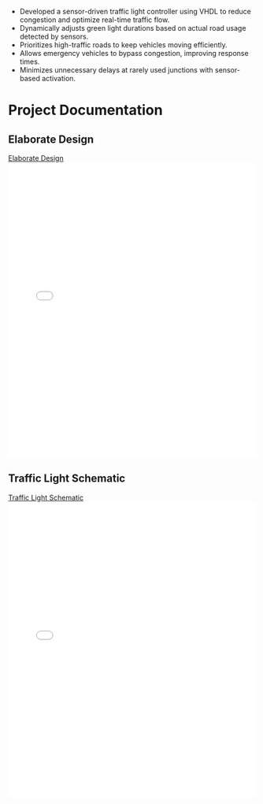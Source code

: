 - Developed a sensor-driven traffic light controller using VHDL to reduce congestion and optimize real-time traffic flow.  
- Dynamically adjusts green light durations based on actual road usage detected by sensors.  
- Prioritizes high-traffic roads to keep vehicles moving efficiently.  
- Allows emergency vehicles to bypass congestion, improving response times.  
- Minimizes unnecessary delays at rarely used junctions with sensor-based activation.
# Project Documentation

## Elaborate Design
[Elaborate Design](elaboratedesign.pdf)  
<embed src="elaboratedesign.pdf" width="100%" height="600px" />

## Traffic Light Schematic
[Traffic Light Schematic](Traffic%20light%20schematic.pdf)  
<embed src="Traffic%20light%20schematic.pdf" width="100%" height="600px" />
